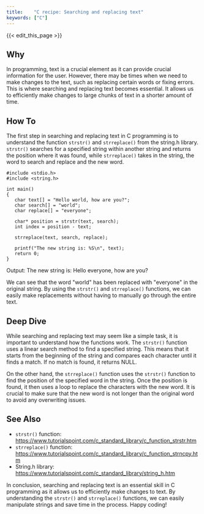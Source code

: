 ```yaml
---
title:    "C recipe: Searching and replacing text"
keywords: ["C"]
---
```


{{< edit_this_page >}}

## Why

In programming, text is a crucial element as it can provide crucial information for the user. However, there may be times when we need to make changes to the text, such as replacing certain words or fixing errors. This is where searching and replacing text becomes essential. It allows us to efficiently make changes to large chunks of text in a shorter amount of time.

## How To

The first step in searching and replacing text in C programming is to understand the function `strstr()` and `strreplace()` from the string.h library. `strstr()` searches for a specified string within another string and returns the position where it was found, while `strreplace()` takes in the string, the word to search and replace and the new word. 

```
#include <stdio.h>
#include <string.h>

int main()
{
   char text[] = "Hello world, how are you?";
   char search[] = "world";
   char replace[] = "everyone";

   char* position = strstr(text, search);
   int index = position - text;

   strreplace(text, search, replace);

   printf("The new string is: %S\n", text);
   return 0;
}
```

Output:
The new string is: Hello everyone, how are you?

We can see that the word "world" has been replaced with "everyone" in the original string. By using the `strstr()` and `strreplace()` functions, we can easily make replacements without having to manually go through the entire text.

## Deep Dive

While searching and replacing text may seem like a simple task, it is important to understand how the functions work. The `strstr()` function uses a linear search method to find a specified string. This means that it starts from the beginning of the string and compares each character until it finds a match. If no match is found, it returns NULL.

On the other hand, the `strreplace()` function uses the `strstr()` function to find the position of the specified word in the string. Once the position is found, it then uses a loop to replace the characters with the new word. It is crucial to make sure that the new word is not longer than the original word to avoid any overwriting issues.

## See Also

- `strstr()` function: https://www.tutorialspoint.com/c_standard_library/c_function_strstr.htm
- `strreplace()` function: https://www.tutorialspoint.com/c_standard_library/c_function_strncpy.htm
- String.h library: https://www.tutorialspoint.com/c_standard_library/string_h.htm

In conclusion, searching and replacing text is an essential skill in C programming as it allows us to efficiently make changes to text. By understanding the `strstr()` and `strreplace()` functions, we can easily manipulate strings and save time in the process. Happy coding!